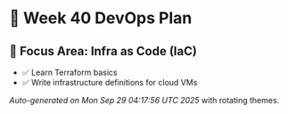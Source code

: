 # 📅 Week 40 DevOps Plan

## 🎯 Focus Area: Infra as Code (IaC)

- ✅ Learn Terraform basics
- ✅ Write infrastructure definitions for cloud VMs

_Auto-generated on Mon Sep 29 04:17:56 UTC 2025_ with rotating themes.
